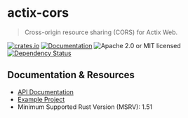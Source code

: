 # actix-cors

> Cross-origin resource sharing (CORS) for Actix Web.

[![crates.io](https://img.shields.io/crates/v/actix-cors?label=latest)](https://crates.io/crates/actix-cors)
[![Documentation](https://docs.rs/actix-cors/badge.svg?version=0.6.0-beta.2)](https://docs.rs/actix-cors/0.6.0-beta.2)
![Apache 2.0 or MIT licensed](https://img.shields.io/crates/l/actix-cors)
[![Dependency Status](https://deps.rs/crate/actix-cors/0.6.0-beta.2/status.svg)](https://deps.rs/crate/actix-cors/0.6.0-beta.2)

## Documentation & Resources

- [API Documentation](https://docs.rs/actix-cors)
- [Example Project](https://github.com/actix/examples/tree/master/security/web-cors)
- Minimum Supported Rust Version (MSRV): 1.51
